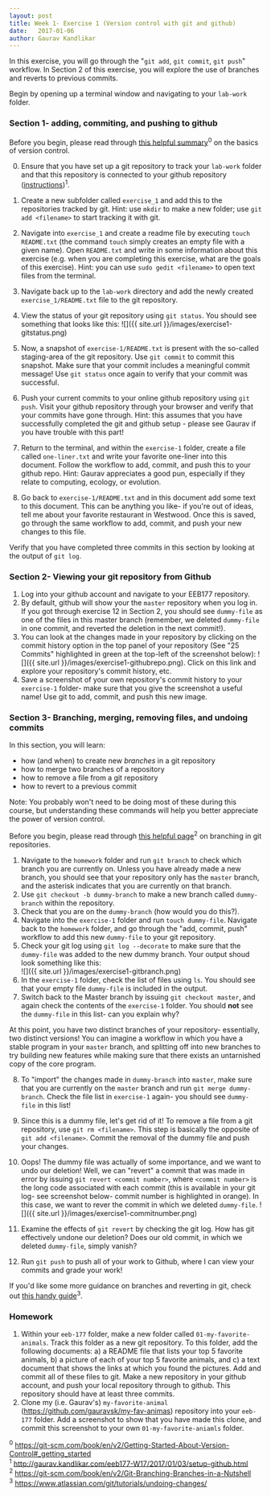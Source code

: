 ```yaml
---
layout: post
title: Week 1- Exercise 1 (Version control with git and github)
date:   2017-01-06
author: Gaurav Kandlikar
---
```


In this exercise, you will go through the "`git add`, `git commit`, `git push`" workflow. In Section 2 of this exercise, you will explore the use of branches and reverts to previous commits.

Begin by opening up a terminal window and navigating to your `lab-work` folder. 

### Section 1- adding, commiting, and pushing to github

Before you begin, please read through [this helpful summary](https://git-scm.com/book/en/v2/Getting-Started-About-Version-Control#_getting_started)<sup>0</sup> on the basics of version control.

0. Ensure that you have set up a git repository to track your `lab-work` folder and that this repository is connected to your github repository ([instructions](http://gaurav.kandlikar.com/eeb177-W17/2017/01/03/setup-github.html))<sup>1</sup>.   
1. Create a new subfolder called `exercise_1` and add this to the repositories tracked by git. Hint: use `mkdir` to make a new folder; use `git add <filename>` to start tracking it with git.  
2. Navigate into `exercise_1` and create a readme file by executing `touch README.txt` (the command `touch` simply creates an empty file with a given name). Open `README.txt` and write in some information about this exercise (e.g. when you are completing this exercise, what are the goals of this exercise). Hint: you can use `sudo gedit <filename>` to open text files from the terminal.   
3. Navigate back up to the `lab-work` directory and add the newly created `exercise_1/README.txt` file to the git repository.  
4. View the status of your git repository using `git status`. You should see something that looks like this: 
![]({{ site.url }}/images/exercise1-gitstatus.png)

5. Now, a snapshot of `exercise-1/README.txt` is present with the so-called staging-area of the git repository. Use `git commit` to commit this snapshot. Make sure that your commit includes a meaningful commit message! Use `git status` once again to verify that your commit was successful.    
6. Push your current commits to your online github repository using `git push`. Visit your github repository through your browser and verify that your commits have gone through. Hint: this assumes that you have successfully completed the git and github setup - please see Gaurav if you have trouble with this part!  

7. Return to the terminal, and within the `exercise-1` folder, create a file called `one-liner.txt` and write your favorite one-liner into this document. Follow the workflow to add, commit, and push this to your github repo. Hint: Gaurav appreciates a good pun, especially if they relate to computing, ecology, or evolution.  

8. Go back to `exercise-1/README.txt` and in this document add some text to this document. This can be anything you like- if you're out of ideas, tell me about your favorite restaurant in Westwood. Once this is saved, go through the same workflow to add, commit, and push your new changes to this file.

Verify that you have completed three commits in this section by looking at the output of `git log`.


### Section 2- Viewing your git repository from Github

1. Log into your github account and navigate to your EEB177 repository.   
2. By default, github will show your the `master` repository when you log in. If you got through exercise 12 in Section 2, you should see `dummy-file` as one of the files in this master branch (remember, we deleted `dummy-file` in one commit, and reverted the deletion in the next commit!).  
3. You can look at the changes made in your repository by clicking on the commit history option in the top panel of your repository (See "25 Commits" highlighted in green at the top-left of the screenshot below):
![]({{ site.url }}/images/exercise1-githubrepo.png). Click on this link and explore your repository's commit history, etc.   
4. Save a screenshot of your own repository's commit history to your `exercise-1` folder- make sure that you give the screenshot a useful name! Use git to add, commit, and push this new image.   

### Section 3- Branching, merging, removing files, and undoing commits

In this section, you will learn:
- how (and when) to create new *branches* in a git repository     
- how to merge two branches of a repository     
- how to remove a file from a git repository     
- how to revert to a previous commit    

Note: You probably won't need to be doing most of these during this course, but understanding these commands will help you better appreciate the power of version control.  

Before you begin, please read through [this helpful page](https://git-scm.com/book/en/v2/Git-Branching-Branches-in-a-Nutshell)<sup>2</sup> on branching in git repositories.

1. Navigate to the `homework` folder and run `git branch` to check which branch you are currently on. Unless you have already made a new branch, you should see that your repository only has the `master` branch, and the asterisk indicates that you are currently on that branch.  
2. Use `git checkout -b dummy-branch` to make a new branch called `dummy-branch` within the repository.
3. Check that you are on the `dummy-branch` (how would you do this?).  
4. Navigate into the `exercise-1` folder and run `touch dummy-file`. Navigate back to the `homework` folder, and go through the "add, commit, push" workflow to add this new `dummy-file` to your git repository. 
5. Check your git log using `git log --decorate` to make sure that the `dummy-file` was added to the new dummy branch. Your output shoud look something like this:  
![]({{ site.url }}/images/exercise1-gitbranch.png)
6. In the `exercise-1` folder, check the list of files using `ls`. You should see that your empty file `dummy-file` is included in the output. 
7. Switch back to the Master branch by issuing `git checkout master`, and again check the contents of the `exercise-1` folder. You should **not** see the `dummy-file` in this list- can you explain why? 

At this point, you have two distinct branches of your repository- essentially, two distinct versions! You can imagine a workflow in which you have a stable program in your `master` branch, and splitting off into new branches to try building new features while making sure that there exists an untarnished copy of the core program. 

8. To "import" the changes made in `dummy-branch` into `master`, make sure that you are currently on the `master` branch and run `git merge dummy-branch`. Check the file list in `exercise-1` again- you should see `dummy-file` in this list!

9. Since this is a dummy file, let's get rid of it! To remove a file from a git repository, use `git rm <filename>`. This step is basically the opposite of `git add <filename>`. Commit the removal of the dummy file and push your changes. 

10. Oops! The dummy file was actually of some importance, and we want to undo our deletion! Well, we can "revert" a commit that was made in error by issuing `git revert <commit number>`, where `<commit number>` is the long code associated with each commit (this is available in your git log- see screenshot below- commit number is highlighted in orange). In this case, we want to rever the commit in which we deleted `dummy-file`. 
![]({{ site.url }}/images/exercise1-commitnumber.png)

11. Examine the effects of `git revert` by checking the git log. How has git effectively undone our deletion? Does our old commit, in which we deleted `dummy-file`, simply vanish?

12. Run `git push` to push all of your work to Github, where I can view your commits and grade your work!  

If you'd like some more guidance on branches and reverting in git, check out [this handy guide](https://www.atlassian.com/git/tutorials/undoing-changes/)<sup>3</sup>.

### Homework

1. Within your `eeb-177` folder, make a new folder called `01-my-favorite-animals`. Track this folder as a new git repository. To this folder, add the following documents: a) a README file that lists your top 5 favorite animals, b) a picture of each of your top 5 favorite animals, and c) a text document that shows the links at which you found the pictures. Add and commit all of these files to git. Make a new repository in your github account, and push your local repository through to github. This repository should have at least three commits.    
2. Clone my (i.e. Gaurav's) `my-favorite-animal` (https://github.com/gauravsk/my-fav-animas) repository into your `eeb-177` folder. Add a screenshot to show that you have made this clone, and commit this screenshot to your own `01-my-favorite-aniamls` folder. 


<sup>0</sup> https://git-scm.com/book/en/v2/Getting-Started-About-Version-Control#_getting_started   
<sup>1</sup> http://gaurav.kandlikar.com/eeb177-W17/2017/01/03/setup-github.html   
<sup>2</sup> https://git-scm.com/book/en/v2/Git-Branching-Branches-in-a-Nutshell   
<sup>3</sup> https://www.atlassian.com/git/tutorials/undoing-changes/    
